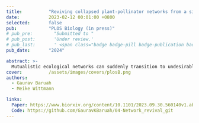 ```yaml
---
title:          "Reviving collapsed plant-pollinator networks from a single species"
date:           2023-02-12 00:01:00 +0800
selected:       false
pub:            "PLOS Biology (in press)"
# pub_pre:        "Submitted to "
# pub_post:       'Under review.'
# pub_last:       ' <span class="badge badge-pill badge-publication badge-success">Spotlight</span>'
pub_date:       "2024"

abstract: >-
  Mutualistic ecological networks can suddenly transition to undesirable states, due to small changes in environmental conditions. Recovering from such a collapse can be difficult as reversing the original environmental conditions may be infeasible. Additionally, such networks can also exhibit hysteresis, implying that ecological networks may not recover. Here, using a dynamical eco-evolutionary framework, we try to resurrect mutualistic networks from an undesirable low-functional collapse state to a high-functioning state. ..
cover:          /assets/images/covers/plosB.png
authors:
  - Gaurav Baruah
  - Meike Wittmann

links:
  Paper: https://www.biorxiv.org/content/10.1101/2023.09.30.560140v1.abstract
  Code: https://github.com/GauravKBaruah/04-Network_revival_git
---
```


